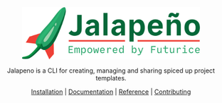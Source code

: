 <div align="center">
  <a href="https://futurice.github.io/jalapeno">
    <img src="docs/static/img/logo.png" width="400px"/>
  </a>

  <br>

  <p>
    Jalapeno is a CLI for creating, managing and sharing spiced up project templates.
  </p>

  <p>
    <a href="https://futurice.github.io/jalapeno/installation/">Installation</a> | <a href="https://futurice.github.io/jalapeno/usage/">Documentation</a> | <a href="https://futurice.github.io/jalapeno/api/">Reference</a> | <a href="https://futurice.github.io/jalapeno/contributing/">Contributing</a>
  </p>
</div>
